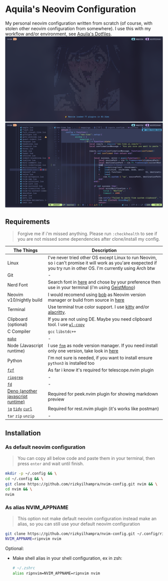 # Aquila's Neovim Configuration
My personal neovim configuration written from scratch (of course, with stolen other neovim configuration from somewhere). I use this with my workflow and/or environment, see [Aquila's Dotfiles](https://github.com/rizkyilhampra/dotfilesv2).
![screenshot](./src/2024-03-15-221218_hyprshot.png)
![screenshot-2](./src/2024-03-16-051038_hyprshot.png)

## Requirements
> Forgive me if i'm missed anything. Please run `:checkhealth` to see if you are not missed some dependencies after clone/install my config.

The Things|Description
---|---
Linux|I've never tried other OS except Linux to run Neovim, so i can't promise it will work as you'are exepected if you try run in other OS. I'm currently using Arch btw
Git|-
Nerd Font|Search font in [here](https://nerdfonts.com) and chose by your preference then use in your terminal (i'm using [GeistMono](https://github.com/ryanoasis/nerd-fonts/releases/download/v3.1.1/GeistMono.zip))
Neovim v10/nightly build|I would recomend using [bob](https://github.com/MordechaiHadad/bob) as Neovim version manager or build from source in [here](https://github.com/neovim/neovim?tab=readme-ov-file#install-from-source)
Terminal|Use terminal true color support. I use [kitty](https://sw.kovidgoyal.net/kitty/) and/or [alacritty](https://alacritty.org/).
Clipboard (optional)|If you are not using DE. Maybe you need clipboard tool. I use [`wl-copy`](https://github.com/bugaevc/wl-clipboard)
C Compiler|`gcc` `libstdc++`
[`make`](https://www.gnu.org/software/make/)|-
Node (Javascript runtime)|I use [`fnm`](https://github.com/Schniz/fnm) as node version manager. If you need install only one version, take look in [here](https://github.com/nodesource/distributions?tab=readme-ov-file#installation-instructions)
Python|I'm not sure is needed, if you want to install ensure `python3` is installed too
[`fzf`](https://github.com/junegunn/fzf)|As far i know it's required for telescope.nvim plugin
[`ripgrep`](https://github.com/BurntSushi/ripgrep)|-
[`fd`](https://github.com/sharkdp/fd)|-
[Deno (another javascript runtime)](https://deno.com/)|Required for peek.nvim plugin for showing markdown preview
[`jq`](https://github.com/sharkdp/fd) [`tidy`](https://www.html-tidy.org/) [`curl`](https://curl.se/)|Required for rest.nvim plugin (it's works like postman)
`tar` `zip` `unzip`|-

## Installation
### As default neovim configuration
> You can copy all below code and paste them in your terminal, then press `enter` and wait until finish.
```bash
mkdir -p ~/.config && \
cd ~/.config && \
git clone https://github.com/rizkyilhampra/nvim-config.git nvim && \
cd nvim && \
nvim
```
### As alias NVIM_APPNAME
> This option not make default neovim configuration instead make an alias, so you can still use your default neovim configuration
```bash
git clone https://github.com/rizkyilhampra/nvim-config.git ~/.config/ripnvim && \
NVIM_APPNAME=ripnvim nvim
```

Optional:
- Make shell alias in your shell configuration, ex in zsh:
    ```bash
    # ~/.zshrc
    alias ripnvim=NVIM_APPNAME=ripnvim nvim
    ```